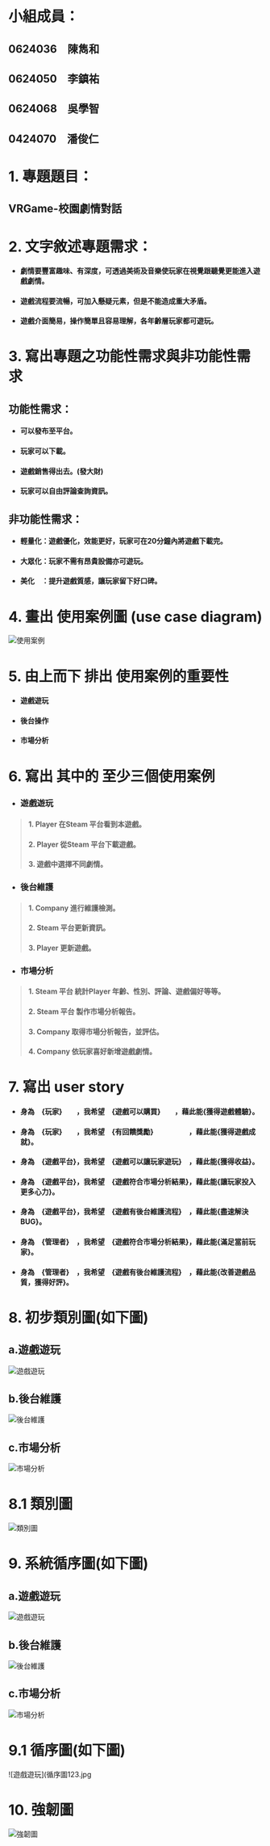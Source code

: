 # 小組成員：
## 0624036　陳雋和
## 0624050　李鎮祐
## 0624068　吳學智
## 0424070　潘俊仁

# 1. 專題題目：
## VRGame-校園劇情對話

# 2. 文字敘述專題需求：
* #### 劇情要豐富趣味、有深度，可透過美術及音樂使玩家在視覺跟聽覺更能進入遊戲劇情。
* #### 遊戲流程要流暢，可加入懸疑元素，但是不能造成重大矛盾。
* #### 遊戲介面簡易，操作簡單且容易理解，各年齡層玩家都可遊玩。

# 3. 寫出專題之功能性需求與非功能性需求
 ## 功能性需求：
 * #### 可以發布至平台。
 * #### 玩家可以下載。
 * #### 遊戲銷售得出去。(發大財)
 * #### 玩家可以自由評論查詢資訊。
 
 ## 非功能性需求：
 * #### 輕量化：遊戲優化，效能更好，玩家可在20分鐘內將遊戲下載完。
 * #### 大眾化：玩家不需有昂貴設備亦可遊玩。
 * #### 美化　：提升遊戲質感，讓玩家留下好口碑。

# 4. 畫出 使用案例圖 (use case diagram)
![使用案例](All使用案例圖.png)

# 5. 由上而下 排出 使用案例的重要性
 * #### 遊戲遊玩
 * #### 後台操作
 * #### 市場分析
# 6. 寫出 其中的 至少三個使用案例
* ###    遊戲遊玩
> #### 1. Player 在Steam 平台看到本遊戲。
> #### 2. Player 從Steam 平台下載遊戲。
> #### 3. 遊戲中選擇不同劇情。
* ###    後台維護
> #### 1. Company 進行維護檢測。
> #### 2. Steam 平台更新資訊。
> #### 3. Player 更新遊戲。
* ###    市場分析
> #### 1. Steam 平台 統計Player 年齡、性別、評論、遊戲偏好等等。
> #### 2. Steam 平台 製作市場分析報告。
> #### 3. Company 取得市場分析報告，並評估。
> #### 4. Company 依玩家喜好新增遊戲劇情。
# 7. 寫出 user story 
 * #### 身為　{玩家}　　，我希望　{遊戲可以購買}　　，藉此能{獲得遊戲體驗}。
 * #### 身為　{玩家}　　，我希望　{有回饋獎勵}　　　　　，藉此能{獲得遊戲成就}。
 * #### 身為　{遊戲平台}，我希望　{遊戲可以讓玩家遊玩}　，藉此能{獲得收益}。
 * #### 身為　{遊戲平台}，我希望　{遊戲符合市場分析結果}，藉此能{讓玩家投入更多心力}。
 * #### 身為　{遊戲平台}，我希望　{遊戲有後台維護流程}　，藉此能{盡速解決BUG}。
 * #### 身為　{管理者}　，我希望　{遊戲符合市場分析結果}，藉此能{滿足當前玩家}。
 * #### 身為　{管理者}　，我希望　{遊戲有後台維護流程}　，藉此能{改善遊戲品質，獲得好評}。
# 8. 初步類別圖(如下圖) 
## a.遊戲遊玩
![遊戲遊玩](遊戲下載初步類別圖2.png)
## b.後台維護
![後台維護](後台維護類別圖.jpg)
## c.市場分析
![市場分析](市場分析初步類別圖.jpg)
# 8.1 類別圖
![類別圖](類別圖123.jpg)
# 9. 系統循序圖(如下圖)
## a.遊戲遊玩
![遊戲遊玩](遊戲遊玩系統循序圖.jpg)
## b.後台維護
![後台維護](後台維護系統循序圖.jpg)
## c.市場分析
![市場分析](市場分析系統循序圖.jpg)
# 9.1 循序圖(如下圖)
![遊戲遊玩](循序圖123.jpg
# 10. 強韌圖
![強韌圖](強韌圖.png)

